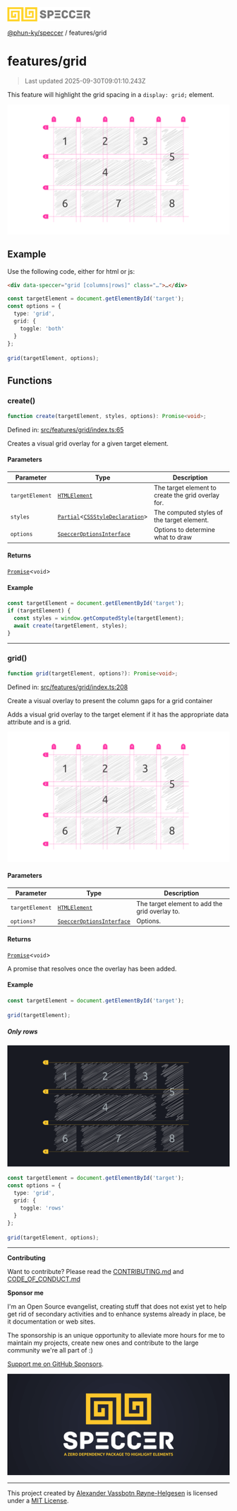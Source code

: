 <div><img alt="SPECCER logo" src="https://raw.githubusercontent.com/phun-ky/speccer/main/public/logo-speccer-horizontal-colored-package.svg?raw=true" style="max-height:32px;"/></div>

[@phun-ky/speccer](../README.md) / features/grid

# features/grid

> Last updated 2025-09-30T09:01:10.243Z

This feature will highlight the grid spacing in a `display: grid;` element.

![pin](https://github.com/phun-ky/speccer/blob/main/public/speccer-grid-full-light.png?raw=true)

## Example

Use the following code, either for html or js:

```html
<div data-speccer="grid [columns|rows]" class="…">…</div>
```

```ts
const targetElement = document.getElementById('target');
const options = {
  type: 'grid',
  grid: {
    toggle: 'both'
  }
};

grid(targetElement, options);
```

## Functions

### create()

```ts
function create(targetElement, styles, options): Promise<void>;
```

Defined in:
[src/features/grid/index.ts:65](https://github.com/phun-ky/speccer/blob/main/src/features/grid/index.ts#L65)

Creates a visual grid overlay for a given target element.

#### Parameters

| Parameter       | Type                                                                                                                                                                              | Description                                        |
| --------------- | --------------------------------------------------------------------------------------------------------------------------------------------------------------------------------- | -------------------------------------------------- |
| `targetElement` | [`HTMLElement`](https://developer.mozilla.org/docs/Web/API/HTMLElement)                                                                                                           | The target element to create the grid overlay for. |
| `styles`        | [`Partial`](https://www.typescriptlang.org/docs/handbook/utility-types.html#partialtype)<[`CSSStyleDeclaration`](https://developer.mozilla.org/docs/Web/API/CSSStyleDeclaration)> | The computed styles of the target element.         |
| `options`       | [`SpeccerOptionsInterface`](../types/speccer.md#specceroptionsinterface)                                                                                                          | Options to determine what to draw                  |

#### Returns

[`Promise`](https://developer.mozilla.org/docs/Web/JavaScript/Reference/Global_Objects/Promise)<`void`>

#### Example

```ts
const targetElement = document.getElementById('target');
if (targetElement) {
  const styles = window.getComputedStyle(targetElement);
  await create(targetElement, styles);
}
```

---

### grid()

```ts
function grid(targetElement, options?): Promise<void>;
```

Defined in:
[src/features/grid/index.ts:208](https://github.com/phun-ky/speccer/blob/main/src/features/grid/index.ts#L208)

Create a visual overlay to present the column gaps for a grid container

Adds a visual grid overlay to the target element if it has the appropriate data
attribute and is a grid.

![grid](https://github.com/phun-ky/speccer/blob/main/public/speccer-grid-full-light.png?raw=true)

#### Parameters

| Parameter       | Type                                                                     | Description                                    |
| --------------- | ------------------------------------------------------------------------ | ---------------------------------------------- |
| `targetElement` | [`HTMLElement`](https://developer.mozilla.org/docs/Web/API/HTMLElement)  | The target element to add the grid overlay to. |
| `options?`      | [`SpeccerOptionsInterface`](../types/speccer.md#specceroptionsinterface) | Options.                                       |

#### Returns

[`Promise`](https://developer.mozilla.org/docs/Web/JavaScript/Reference/Global_Objects/Promise)<`void`>

A promise that resolves once the overlay has been added.

#### Example

```ts
const targetElement = document.getElementById('target');

grid(targetElement);
```

##### Only rows

![grid](https://github.com/phun-ky/speccer/blob/main/public/speccer-grid-full-dark.png?raw=true)

```ts
const targetElement = document.getElementById('target');
const options = {
  type: 'grid',
  grid: {
    toggle: 'rows'
  }
};

grid(targetElement, options);
```

---

**Contributing**

Want to contribute? Please read the
[CONTRIBUTING.md](https://github.com/phun-ky/speccer/blob/main/CONTRIBUTING.md)
and
[CODE_OF_CONDUCT.md](https://github.com/phun-ky/speccer/blob/main/CODE_OF_CONDUCT.md)

**Sponsor me**

I'm an Open Source evangelist, creating stuff that does not exist yet to help
get rid of secondary activities and to enhance systems already in place, be it
documentation or web sites.

The sponsorship is an unique opportunity to alleviate more hours for me to
maintain my projects, create new ones and contribute to the large community
we're all part of :)

[Support me on GitHub Sponsors](https://github.com/sponsors/phun-ky).

![Speccer banner, with logo and slogan: A zero dependency package to annotate or highlight elements](https://github.com/phun-ky/speccer/blob/main/public/speccer-banner.png?raw=true)

---

This project created by [Alexander Vassbotn Røyne-Helgesen](http://phun-ky.net)
is licensed under a [MIT License](https://choosealicense.com/licenses/mit/).
